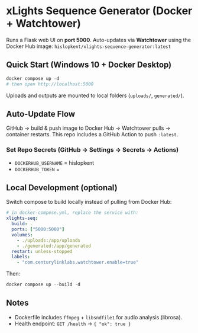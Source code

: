 # xLights Sequence Generator (Docker + Watchtower)

Runs a Flask web UI on **port 5000**. Auto-updates via **Watchtower** using the Docker Hub image:
`hislopkent/xlights-sequence-generator:latest`

## Quick Start (Windows 10 + Docker Desktop)
```powershell
docker compose up -d
# then open http://localhost:5000
```

Uploads and outputs are mounted to local folders (`uploads/`, `generated/`).

## Auto-Update Flow
GitHub → build & push image to Docker Hub → Watchtower pulls → container restarts.
This repo includes a GitHub Action to push `:latest`.

### Set Repo Secrets (GitHub → Settings → Secrets → Actions)
- `DOCKERHUB_USERNAME` = hislopkent
- `DOCKERHUB_TOKEN` = <Docker Hub access token>

## Local Development (optional)
Switch compose to build locally instead of pulling from Docker Hub:
```yaml
# in docker-compose.yml, replace the service with:
xlights-seq:
  build: .
  ports: ["5000:5000"]
  volumes:
    - ./uploads:/app/uploads
    - ./generated:/app/generated
  restart: unless-stopped
  labels:
    - "com.centurylinklabs.watchtower.enable=true"
```
Then:
```powershell
docker compose up --build -d
```

## Notes
- Dockerfile includes `ffmpeg` + `libsndfile1` for audio analysis (librosa).
- Health endpoint: `GET /health` → `{ "ok": true }`
